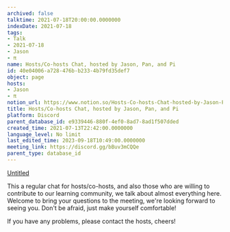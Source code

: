 ```yaml
---
archived: false
talktime: 2021-07-18T20:00:00.0000000
indexDate: 2021-07-18
tags:
- Talk
- 2021-07-18
- Jason
- π
name: Hosts/Co-hosts Chat, hosted by Jason, Pan, and Pi
id: 40e04006-a728-476b-b233-4b79fd35def7
object: page
hosts:
- Jason
- π
notion_url: https://www.notion.so/Hosts-Co-hosts-Chat-hosted-by-Jason-Pan-and-Pi-40e04006a728476bb2334b79fd35def7
title: Hosts/Co-hosts Chat, hosted by Jason, Pan, and Pi
platform: Discord
parent_database_id: e9339446-880f-4ef0-8ad7-8ad1f507dded
created_time: 2021-07-13T22:42:00.0000000
language_level: No limit
last_edited_time: 2023-09-18T10:49:00.0000000
meeting_link: https://discord.gg/bBuv3mCQQe
parent_type: database_id
---
```




[Untitled](https://www.notion.so/d637a27eb33f44cbb92a56c3359cc567)   



This a regular chat for hosts/co-hosts, and also those who are willing to contribute to our learning community, we talk about almost everything here. Welcome to bring your questions to the meeting, we're looking forward to seeing you. Don't be afraid, just make yourself comfortable!

If you have any problems, please contact the hosts, cheers!



